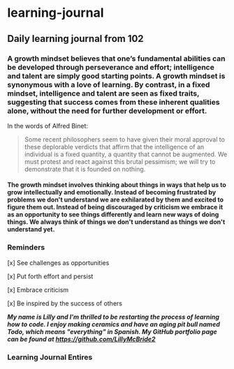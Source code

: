 # learning-journal
## Daily learning journal from 102
### A growth mindset believes that one’s fundamental abilities can be developed through perseverance and effort; intelligence and talent are simply good starting points. A growth mindset is synonymous with a love of learning. By contrast, in a fixed mindset, intelligence and talent are seen as fixed traits, suggesting that success comes from these inherent qualities alone, without the need for further development or effort.
In the words of Alfred Binet:
> Some recent philosophers seem to have given their moral approval to these deplorable verdicts that affirm that the intelligence of an individual is a fixed quantity, a quantity that cannot be augmented. We must protest and react against this brutal pessimism; we will try to demonstrate that it is founded on nothing.

#### The growth mindset involves thinking about things in ways that help us to grow intellectually and emotionally. Instead of becoming frustrated by problems we don't understand we are exhilarated by them and excited to figure them out. Instead of being discouraged by criticism we embrace it as an opportunity to see things differently and learn new ways of doing things. We always think of things we don't understand as things we don't understand yet.

### Reminders

 [x] See challenges as opportunities
 
 [x] Put forth effort and persist
 
 [x] Embrace criticism
 
 [x] Be inspired by the success of others
 
***My name is Lilly and I'm thrilled to be restarting the process of learning how to code. I enjoy making ceramics and have an aging pit bull named Todo, which means \"everything\" in Spanish. My GitHub portfolio page can be found at https://github.com/LillyMcBride2***

### Learning Journal Entires

